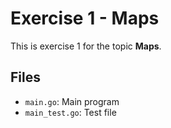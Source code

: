 # Exercise 1 - Maps

This is exercise 1 for the topic **Maps**.

## Files
- `main.go`: Main program
- `main_test.go`: Test file
